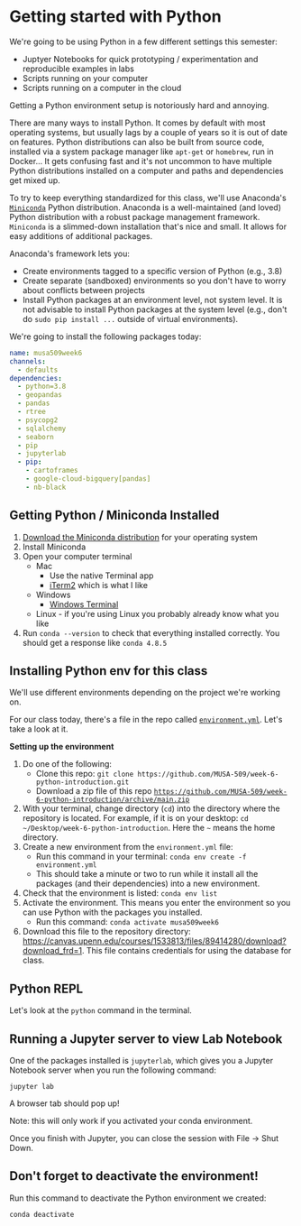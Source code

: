 # Getting started with Python

We're going to be using Python in a few different settings this semester:
* Juptyer Notebooks for quick prototyping / experimentation and reproducible examples in labs
* Scripts running on your computer
* Scripts running on a computer in the cloud

Getting a Python environment setup is notoriously hard and annoying.

There are many ways to install Python. It comes by default with most operating systems, but usually lags by a couple of years so it is out of date on features. Python distributions can also be built from source code, installed via a system package manager like `apt-get` or `homebrew`, run in Docker... It gets confusing fast and it's not uncommon to have multiple Python distributions installed on a computer and paths and dependencies get mixed up.

To try to keep everything standardized for this class, we'll use Anaconda's [`Miniconda`](https://docs.conda.io/en/latest/miniconda.html) Python distribution. Anaconda is a well-maintained (and loved) Python distribution with a robust package management framework. `Miniconda` is a slimmed-down installation that's nice and small. It allows for easy additions of additional packages.

Anaconda's framework lets you:
* Create environments tagged to a specific version of Python (e.g., 3.8)
* Create separate (sandboxed) environments so you don't have to worry about conflicts between projects
* Install Python packages at an environment level, not system level. It is not advisable to install Python packages at the system level (e.g., don't do `sudo pip install ...` outside of virtual environments).

We're going to install the following packages today:

```yaml
name: musa509week6
channels:
  - defaults
dependencies:
  - python=3.8
  - geopandas
  - pandas
  - rtree
  - psycopg2
  - sqlalchemy
  - seaborn
  - pip
  - jupyterlab
  - pip:
    - cartoframes
    - google-cloud-bigquery[pandas]
    - nb-black
```

## Getting Python / Miniconda Installed 

1. [Download the Miniconda distribution](https://docs.conda.io/en/latest/miniconda.html) for your operating system
2. Install Miniconda
3. Open your computer terminal
    * Mac
      - Use the native Terminal app
      - [iTerm2](https://www.iterm2.com/) which is what I like
    * Windows
      - [Windows Terminal](https://www.microsoft.com/en-us/p/windows-terminal/9n0dx20hk701?activetab=pivot:overviewtab)
    * Linux - if you're using Linux you probably already know what you like
4. Run `conda --version` to check that everything installed correctly. You should get a response like `conda 4.8.5`

## Installing Python env for this class

We'll use different environments depending on the project we're working on.

For our class today, there's a file in the repo called [`environment.yml`](https://github.com/MUSA-509/week-6-python-introduction/blob/main/environment.yml). Let's take a look at it.

**Setting up the environment**

1. Do one of the following:
    * Clone this repo: `git clone https://github.com/MUSA-509/week-6-python-introduction.git`
    * Download a zip file of this repo [`https://github.com/MUSA-509/week-6-python-introduction/archive/main.zip`](https://github.com/MUSA-509/week-6-python-introduction/archive/main.zip)
2. With your terminal, change directory (`cd`) into the directory where the repository is located. For example, if it is on your desktop: `cd ~/Desktop/week-6-python-introduction`. Here the `~` means the home directory.
3. Create a new environment from the `environment.yml` file:
    * Run this command in your terminal: `conda env create -f environment.yml`
    * This should take a minute or two to run while it install all the packages (and their dependencies) into a new environment.
4. Check that the environment is listed: `conda env list`
5. Activate the environment. This means you enter the environment so you can use Python with the packages you installed.
    * Run this command: `conda activate musa509week6`
6. Download this file to the repository directory: <https://canvas.upenn.edu/courses/1533813/files/89414280/download?download_frd=1>. This file contains credentials for using the database for class.

## Python REPL

Let's look at the `python` command in the terminal.

## Running a Jupyter server to view Lab Notebook

One of the packages installed is `jupyterlab`, which gives you a Jupyter Notebook server when you run the following command:

```
jupyter lab
```

A browser tab should pop up!

Note: this will only work if you activated your conda environment.


Once you finish with Jupyter, you can close the session with File -> Shut Down.


## Don't forget to deactivate the environment!

Run this command to deactivate the Python environment we created:

```
conda deactivate
```

